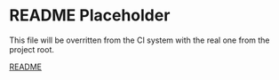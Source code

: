 # README Placeholder
This file will be overritten from the CI system with the real one from the project root.

[README](../../README.md)